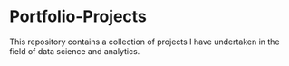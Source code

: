 # Portfolio-Projects
This repository contains a collection of projects I have undertaken in the field of data science and analytics. 
